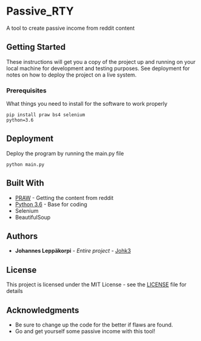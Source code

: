 # Passive_RTY

A tool to create passive income from reddit content

## Getting Started

These instructions will get you a copy of the project up and running on your local machine for development and testing purposes. See deployment for notes on how to deploy the project on a live system.

### Prerequisites

What things you need to install for the software to work properly

```
pip install praw bs4 selenium
python=3.6
```

## Deployment

Deploy the program by running the main.py file
```
python main.py
```

## Built With

* [PRAW](https://praw.readthedocs.io/en/latest/getting_started/quick_start.html) - Getting the content from reddit
* [Python 3.6](https://www.python.org/downloads/release/python-360/) - Base for coding
* Selenium
* BeautifulSoup


## Authors

* **Johannes Leppäkorpi** - *Entire project* - [Johk3](https://github.com/Johk3)

## License

This project is licensed under the MIT License - see the [LICENSE](LICENSE) file for details

## Acknowledgments

* Be sure to change up the code for the better if flaws are found.
* Go and get yourself some passive income with this tool!

